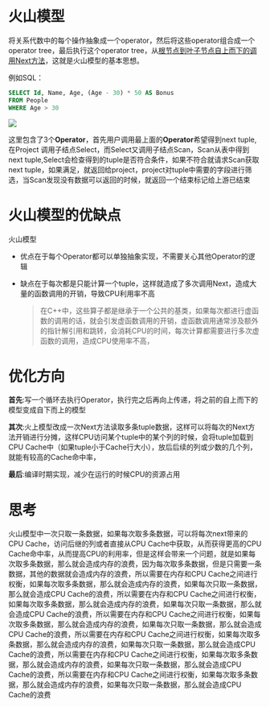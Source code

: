 # 火山模型
将关系代数中的每个操作抽象成一个operator，然后将这些operator组合成一个operator tree，最后执行这个operator tree，从<u>根节点到叶子节点自上而下的调用Next方法</u>，这就是火山模型的基本思想。

例如SQL：
~~~SQL
SELECT Id, Name, Age, (Age - 30) * 50 AS Bonus
FROM People
WHERE Age > 30
~~~
![](https://i.imgur.com/HKwEXd5.png)

这里包含了3个**Operator**，首先用户调用最上面的**Operator**希望得到next tuple,在Project 调用子结点Select，而Select又调用子结点Scan，Scan从表中得到next tuple,Select会检查得到的tuple是否符合条件，如果不符合就请求Scan获取next tuple，如果满足，就返回给project，project对tuple中需要的字段进行筛选，当Scan发现没有数据可以返回的时候，就返回一个结束标记给上游已结束



# 火山模型的优缺点

火山模型

- 优点在于每个Operator都可以单独抽象实现，不需要关心其他Operator的逻辑

- 缺点在于每次都是只能计算一个tuple，这样就造成了多次调用Next，造成大量的函数调用的开销，导致CPU利用率不高

  > 在C++中，这些算子都是继承于一个公共的基类，如果每次都进行虚函数的调用的话，就会引发虚函数调用的开销，虚函数调用通常涉及额外的指针解引用和跳转，会消耗CPU的时间，每次计算都需要进行多次虚函数的调用，造成CPU使用率不高，

# 优化方向

**首先**:写一个循环去执行Operator，执行完之后再向上传递，将之前的自上而下的模型变成自下而上的模型

**其次**:火上模型改成一次Next方法读取多条tuple数据，这样可以将每次的Next方法开销进行分摊，这样CPU访问某个tuple中的某个列的时候，会将tuple加载到CPU Cache中（如果tuple小于Cache行大小），放后后续的列或少数的几个列，就能有较高的Cache命中率，

**最后**:编译时期实现，减少在运行的时候CPU的资源占用


# 思考
火山模型中一次只取一条数据，如果每次取多条数据，可以将每次next带来的CPU Cache，访问后继的列或者直接从CPU Cache中获取，从而获得更高的CPU Cache命中率，从而提高CPU的利用率，但是这样会带来一个问题，就是如果每次取多条数据，那么就会造成内存的浪费，因为每次取多条数据，但是只需要一条数据，其他的数据就会造成内存的浪费，所以需要在内存和CPU Cache之间进行权衡，如果每次取多条数据，那么就会造成内存的浪费，如果每次只取一条数据，那么就会造成CPU Cache的浪费，所以需要在内存和CPU Cache之间进行权衡，如果每次取多条数据，那么就会造成内存的浪费，如果每次只取一条数据，那么就会造成CPU Cache的浪费，所以需要在内存和CPU Cache之间进行权衡，如果每次取多条数据，那么就会造成内存的浪费，如果每次只取一条数据，那么就会造成CPU Cache的浪费，所以需要在内存和CPU Cache之间进行权衡，如果每次取多条数据，那么就会造成内存的浪费，如果每次只取一条数据，那么就会造成CPU Cache的浪费，所以需要在内存和CPU Cache之间进行权衡，如果每次取多条数据，那么就会造成内存的浪费，如果每次只取一条数据，那么就会造成CPU Cache的浪费，所以需要在内存和CPU Cache之间进行权衡，如果每次取多条数据，那么就会造成内存的浪费，如果每次只取一条数据，那么就会造成CPU Cache的浪费
